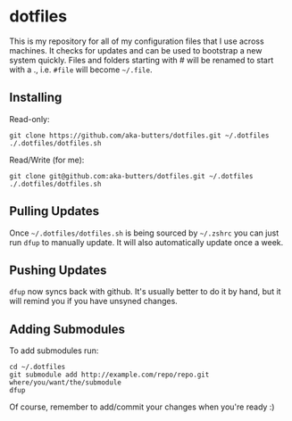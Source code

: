 dotfiles
========
This is my repository for all of my configuration files that I use across machines.  It checks for updates and can be used to bootstrap a new system quickly.  Files and folders starting with # will be renamed to start with a ., i.e. `#file` will become `~/.file`.

Installing
----------
Read-only:
```
git clone https://github.com/aka-butters/dotfiles.git ~/.dotfiles
./.dotfiles/dotfiles.sh
```
Read/Write (for me):
```
git clone git@github.com:aka-butters/dotfiles.git ~/.dotfiles
./.dotfiles/dotfiles.sh
```

Pulling Updates
---------------
Once `~/.dotfiles/dotfiles.sh` is being sourced by `~/.zshrc` you can just run `dfup` to manually update.  It will also automatically update once a week.

Pushing Updates
---------------
`dfup` now syncs back with github.  It's usually better to do it by hand, but it will remind you if you have unsyned changes.

Adding Submodules
-----------------
To add submodules run:
```
cd ~/.dotfiles
git submodule add http://example.com/repo/repo.git where/you/want/the/submodule
dfup
```
Of course, remember to add/commit your changes when you're ready :)
